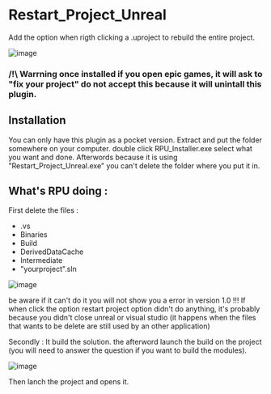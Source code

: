 # Restart_Project_Unreal
Add the option when rigth clicking a .uproject to rebuild the entire project.

![image](https://github.com/user-attachments/assets/4b55fd5f-c35c-45b7-a1d7-f5334187c1ed)

### /!\ Warrning once installed if you open epic games, it will ask to "fix your project" do not accept this because it will unintall this plugin.

## Installation
You can only have this plugin as a pocket version.
Extract and put the folder somewhere on your computer. double click RPU_Installer.exe select what you want and done.
Afterwords because it is using "Restart_Project_Unreal.exe" you can't delete the folder where you put it in.

## What's RPU doing :

First delete the files :
- .vs
- Binaries
- Build
- DerivedDataCache
- Intermediate
- "yourproject".sln

![image](https://github.com/user-attachments/assets/5823e82d-3d7c-4f12-be9c-b8f26617731d)

be aware if it can't do it you will not show you a error in version 1.0 !!!
If when click the option restart project option didn't do anything, it's probably because you didn't close unreal or visual studio (it happens when the files that wants to be delete are still used by an other application)


Secondly :
It build the solution.
the afterword launch the build on the project (you will need to answer the question if you want to build the modules).

![image](https://github.com/user-attachments/assets/93eec34c-2c78-471b-9d2b-d8d5a476e7ae)

Then lanch the project and opens it.
